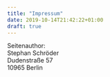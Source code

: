 ```yaml
---
title: "Impressum"
date: 2019-10-14T21:42:22+01:00
draft: true
---
```


Seitenauthor:<br>
Stephan Schröder<br>
Dudenstraße 57<br>
10965 Berlin<br>